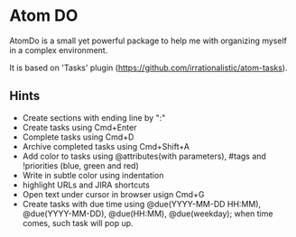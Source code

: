# Atom DO

AtomDo is a small yet powerful package to help me with organizing myself in a complex environment.

It is based on 'Tasks' plugin (https://github.com/irrationalistic/atom-tasks).


## Hints

- Create sections with ending line by ":"
- Create tasks using Cmd+Enter
- Complete tasks using Cmd+D
- Archive completed tasks using Cmd+Shift+A
- Add color to tasks using @attributes(with parameters), #tags and !priorities (blue, green and red)
- Write in subtle color using indentation
- highlight URLs and JIRA shortcuts
- Open text under cursor in browser usign Cmd+G
- Create tasks with due time using @due(YYYY-MM-DD HH:MM), @due(YYYY-MM-DD), @due(HH:MM), @due(weekday); when time comes, such task will pop up.

